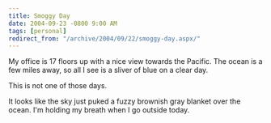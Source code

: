 ```yaml
---
title: Smoggy Day
date: 2004-09-23 -0800 9:00 AM
tags: [personal]
redirect_from: "/archive/2004/09/22/smoggy-day.aspx/"
---
```


My office is 17 floors up with a nice view towards the Pacific. The
ocean is a few miles away, so all I see is a sliver of blue on a clear
day.

This is not one of those days.

It looks like the sky just puked a fuzzy brownish gray blanket over the
ocean. I'm holding my breath when I go outside today.

